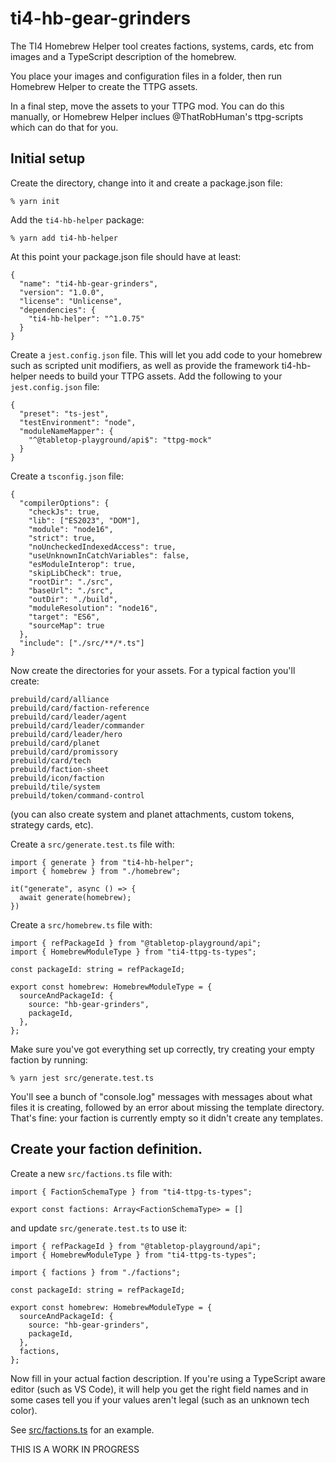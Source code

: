 # ti4-hb-gear-grinders

The TI4 Homebrew Helper tool creates factions, systems, cards, etc from images and a TypeScript description of the homebrew.

You place your images and configuration files in a folder, then run Homebrew Helper to create the TTPG assets.

In a final step, move the assets to your TTPG mod. You can do this manually, or Homebrew Helper inclues @ThatRobHuman's ttpg-scripts which can do that for you.

## Initial setup

Create the directory, change into it and create a package.json file:

`% yarn init`

Add the `ti4-hb-helper` package:

`% yarn add ti4-hb-helper`

At this point your package.json file should have at least:

```
{
  "name": "ti4-hb-gear-grinders",
  "version": "1.0.0",
  "license": "Unlicense",
  "dependencies": {
    "ti4-hb-helper": "^1.0.75"
  }
}
```

Create a `jest.config.json` file. This will let you add code to your homebrew such as scripted unit modifiers, as well as provide the framework ti4-hb-helper needs to build your TTPG assets. Add the following to your `jest.config.json` file:

```
{
  "preset": "ts-jest",
  "testEnvironment": "node",
  "moduleNameMapper": {
    "^@tabletop-playground/api$": "ttpg-mock"
  }
}
```

Create a `tsconfig.json` file:

```
{
  "compilerOptions": {
    "checkJs": true,
    "lib": ["ES2023", "DOM"],
    "module": "node16",
    "strict": true,
    "noUncheckedIndexedAccess": true,
    "useUnknownInCatchVariables": false,
    "esModuleInterop": true,
    "skipLibCheck": true,
    "rootDir": "./src",
    "baseUrl": "./src",
    "outDir": "./build",
    "moduleResolution": "node16",
    "target": "ES6",
    "sourceMap": true
  },
  "include": ["./src/**/*.ts"]
}
```

Now create the directories for your assets. For a typical faction you'll create:

```
prebuild/card/alliance
prebuild/card/faction-reference
prebuild/card/leader/agent
prebuild/card/leader/commander
prebuild/card/leader/hero
prebuild/card/planet
prebuild/card/promissory
prebuild/card/tech
prebuild/faction-sheet
prebuild/icon/faction
prebuild/tile/system
prebuild/token/command-control
```

(you can also create system and planet attachments, custom tokens, strategy cards, etc).

Create a `src/generate.test.ts` file with:

```
import { generate } from "ti4-hb-helper";
import { homebrew } from "./homebrew";

it("generate", async () => {
  await generate(homebrew);
})
```

Create a `src/homebrew.ts` file with:

```
import { refPackageId } from "@tabletop-playground/api";
import { HomebrewModuleType } from "ti4-ttpg-ts-types";

const packageId: string = refPackageId;

export const homebrew: HomebrewModuleType = {
  sourceAndPackageId: {
    source: "hb-gear-grinders",
    packageId,
  },
};
```

Make sure you've got everything set up correctly, try creating your empty faction by running:

```
% yarn jest src/generate.test.ts
```

You'll see a bunch of "console.log" messages with messages about what files it is creating, followed by an error about missing the template directory. That's fine: your faction is currently empty so it didn't create any templates.

## Create your faction definition.

Create a new `src/factions.ts` file with:

```
import { FactionSchemaType } from "ti4-ttpg-ts-types";

export const factions: Array<FactionSchemaType> = []
```

and update `src/generate.test.ts` to use it:

```
import { refPackageId } from "@tabletop-playground/api";
import { HomebrewModuleType } from "ti4-ttpg-ts-types";

import { factions } from "./factions";

const packageId: string = refPackageId;

export const homebrew: HomebrewModuleType = {
  sourceAndPackageId: {
    source: "hb-gear-grinders",
    packageId,
  },
  factions,
};
```

Now fill in your actual faction description. If you're using a TypeScript aware editor (such as VS Code), it will help you get the right field names and in some cases tell you if your values aren't legal (such as an unknown tech color).

See [src/factions.ts](https://github.com/darrellanderson/ti4-hb-gear-grinders/blob/main/src/factions.ts) for an example.

THIS IS A WORK IN PROGRESS
